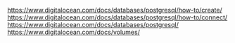 https://www.digitalocean.com/docs/databases/postgresql/how-to/create/
https://www.digitalocean.com/docs/databases/postgresql/how-to/connect/
https://www.digitalocean.com/docs/databases/postgresql/
https://www.digitalocean.com/docs/volumes/

